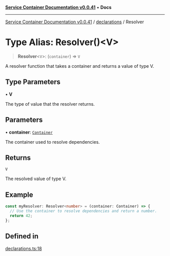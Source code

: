 [**Service Container Documentation v0.0.41**](../../README.md) • **Docs**

***

[Service Container Documentation v0.0.41](../../modules.md) / [declarations](../README.md) / Resolver

# Type Alias: Resolver()\<V\>

> **Resolver**\<`V`\>: (`container`) => `V`

A resolver function that takes a container and returns a value of type V.

## Type Parameters

• **V**

The type of value that the resolver returns.

## Parameters

• **container**: [`Container`](../../Container/classes/Container.md)

The container used to resolve dependencies.

## Returns

`V`

The resolved value of type V.

## Example

```typescript
const myResolver: Resolver<number> = (container: Container) => {
  // Use the container to resolve dependencies and return a number.
  return 42;
};
```

## Defined in

[declarations.ts:18](https://github.com/stonemjs/service-container/blob/7783da28757f6e31cf32b1e1a6dcef833c613a29/src/declarations.ts#L18)
